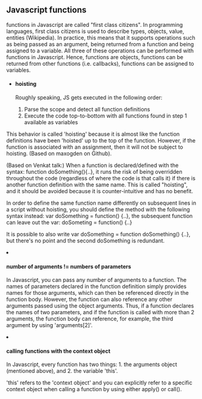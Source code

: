 Javascript functions
--
<p>functions in Javascript are called "first class citizens". In programming languages, first class citizens is used to describe types, objects, value, entities (Wikipedia). In practice, this means that it supports operations such as being passed as an argument, being returned from a function and being assigned to a variable.
All three of these operations can be performed with functions in Javascript. Hence, functions are objects,
functions can be returned from other functions (i.e. callbacks), functions can be assigned to variables. </p>
<ul>
<li><h4>hoisting</h4></li>

Roughly speaking, JS gets executed in the following order:
<ol><li>Parse the scope and detect all function definitions</li>
<li>Execute the code top-to-bottom with all functions found in step 1 available as variables</li></ul>
This behavior is called 'hoisting' because it is almost like the function definitions have been 'hoisted' up to the top of the function. However, if the function is associated with an assignment, then it will not be subject to hoisting. (Based on maxogden on Github).

(Based on Venkat talk:)
When a function is declared/defined with the syntax: function doSomething(){..},
it runs the risk of being overridden throughout the code (regardless of where the code is that calls
it) if there is another function definition with the same name. This is called "hoisting", and it should
be avoided because it is counter-intuitive and has no benefit.


In order to define the same function name differently on subsequent lines in a script without hoisting, you should
define the method with the following syntax instead: var doSomething = function() {..}, the
subsequent function can leave out the var: doSometing = function() {..}


It is possible to also write var doSomething = function doSomething() {..}, but there's no point
and the second doSomething is redundant.

<li><h4>number of arguments != numbers of parameters</h4></li>

In Javascript, you can pass any number of arguments to a function. The names of parameters declared in the function definition simply provides names for those arguments, which can then be referenced directly in the function body. However, the function can also reference any other arguments passed using the object arguments. Thus, if a function declares the names of two parameters, and if the function is called with more than 2 arguments, the function body can reference, for example, the third argument by using 'arguments[2]'.

<li><h4>calling functions with the context object</h4></li>

In Javascript, every function has two things: 1. the arguments object (mentioned above), and 2. the variable 'this'.

'this' refers to the 'context object' and you can explicitly refer to a specific context object when calling a function by using either apply() or call().
